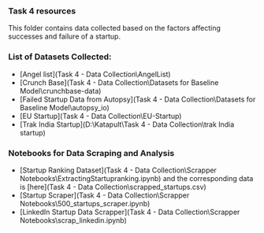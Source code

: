 ### Task 4 resources

This folder contains data collected based on the factors affecting successes and failure of a startup.

### List of Datasets Collected:

- [Angel list](Task 4 - Data Collection\AngelList)
- [Crunch Base](Task 4 - Data Collection\Datasets for Baseline Model\crunchbase-data)
- [Failed Startup Data from Autopsy](Task 4 - Data Collection\Datasets for Baseline Model\autopsy_io)
- [EU Startup](Task 4 - Data Collection\EU-Startup)
- [Trak India Startup](D:\Katapult\Task 4 - Data Collection\trak India startup)

### Notebooks for Data Scraping and Analysis

- [Startup Ranking Dataset](Task 4 - Data Collection\Scrapper Notebooks\ExtractingStartupranking.ipynb) and the corresponding data is [here](Task 4 - Data Collection\scrapped_startups.csv)
- [Startup Scraper](Task 4 - Data Collection\Scrapper Notebooks\500_startups_scraper.ipynb)
- [LinkedIn Startup Data Scrapper](Task 4 - Data Collection\Scrapper Notebooks\scrap_linkedin.ipynb)
